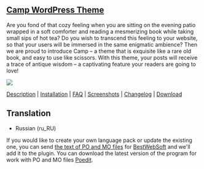 <a href="http://bestweblayout.com/products/camp/" target=_blank>Camp WordPress Theme</a>
---------------------------------

Are you fond of that cozy feeling when you are sitting on the evening patio wrapped in a soft comforter and reading a mesmerizing book while taking small sips of hot tea? Do you wish to transcend this feeling to your website, so that your users will be immersed in the same enigmatic ambience? Then we are proud to introduce Camp – a theme that is exquisite like a rare old book, and easy to use like scissors. With this theme, your posts will receive a trace of antique wisdom – a captivating feature your readers are going to love!

<img src="http://bestweblayout.com/wp-content/uploads/2014/09/camp-wp-banner-588x300.jpg" />

<a href="http://bestweblayout.com/products/camp/description" target=_blank>Description</a> | 
<a href="http://bestweblayout.com/products/camp/installation" target=_blank>Installation</a> | 
<a href="http://bestweblayout.com/products/camp/faq" target=_blank>FAQ</a> | 
<a href="http://bestweblayout.com/products/camp/screenshots" target=_blank>Screenshots</a> | 
<a href="http://bestweblayout.com/products/camp/changelog" target=_blank>Changelog</a> | 
<a href="http://bestweblayout.com/products/camp/download" target=_blank>Download</a>


Translation
--------------------------
* Russian (ru_RU)

If you would like to create your own language pack or update the existing one, you can send <a href="http://codex.wordpress.org/Translating_WordPress" target="_blank">the text of PO and MO files</a> for <a href="http://support.bestwebsoft.com" target="_blank">BestWebSoft</a> and we'll add it to the plugin. You can download the latest version of the program for work with PO and MO files  <a href="http://www.poedit.net/download.php" target="_blank">Poedit</a>.
